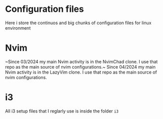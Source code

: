 # Configuration files

Here i store the continuos and big chunks of configuration files for linux environment

# Nvim

~Since 03/2024 my main Nvim activity is in the NvimChad clone. I use that repo as the main source of nvim configurations.~
Since 04/2024 my main Nvim activity is in the LazyVim clone. I use that repo as the main source of nvim configurations.

# i3
All i3 setup files that I reglarly use is inside the folder `i3`
